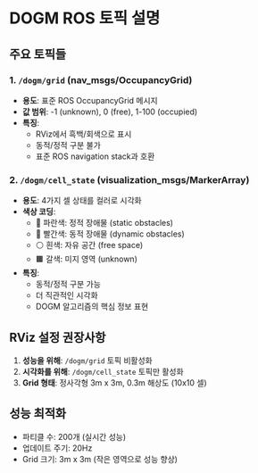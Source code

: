 # DOGM ROS 토픽 설명

## 주요 토픽들

### 1. `/dogm/grid` (nav_msgs/OccupancyGrid)
- **용도**: 표준 ROS OccupancyGrid 메시지
- **값 범위**: -1 (unknown), 0 (free), 1-100 (occupied)
- **특징**: 
  - RViz에서 흑백/회색으로 표시
  - 동적/정적 구분 불가
  - 표준 ROS navigation stack과 호환

### 2. `/dogm/cell_state` (visualization_msgs/MarkerArray)
- **용도**: 4가지 셀 상태를 컬러로 시각화
- **색상 코딩**:
  - 🔵 파란색: 정적 장애물 (static obstacles)
  - 🔴 빨간색: 동적 장애물 (dynamic obstacles)  
  - ⚪ 흰색: 자유 공간 (free space)
  - 🟫 갈색: 미지 영역 (unknown)
- **특징**:
  - 동적/정적 구분 가능
  - 더 직관적인 시각화
  - DOGM 알고리즘의 핵심 정보 표현

## RViz 설정 권장사항

1. **성능을 위해**: `/dogm/grid` 토픽 비활성화
2. **시각화를 위해**: `/dogm/cell_state` 토픽만 활성화
3. **Grid 형태**: 정사각형 3m x 3m, 0.3m 해상도 (10x10 셀)

## 성능 최적화

- 파티클 수: 200개 (실시간 성능)
- 업데이트 주기: 20Hz
- Grid 크기: 3m x 3m (작은 영역으로 성능 향상)
